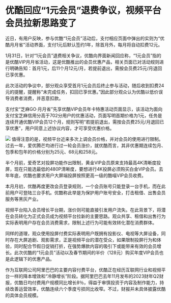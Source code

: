 # 优酷回应“1元会员”退费争议，视频平台会员拉新思路变了

近日，有用户反映，参与优酷“1元会员”活动后，支付相应页面中弹出的实则为“优酷月月省”活动界面，支付1元后默认签约1年，除首月外，每月将自动扣费12元。

1月31日，针对“1元会员”退费相关争议，优酷向界面新闻回应称，“1元会员”指的是优酷VIP月月省活动，这是优酷推出的会员优惠产品，相关页面已对活动规则进行明确告知：首月1元，后11个月12元/月，若提前退出，需按会员费25元/月退回已享优惠。

此次活动的争议中，部分观众享受首月1元会员后终止参与活动，随后收到扣费24元的提醒，提醒称“未完成任务，扣回已享优惠。”因此部分观众认为优酷以低价误导消费者消费，并恶意扣款。

支付宝“芝麻GO·月月省”先享优酷VIP会员年卡特惠活动页面显示，该活动为面向支付宝芝麻信用分高于702分用户的优惠活动，页面写明首期价格为1元，任务是连续开通优酷VIP会员12个月，规则写明“若提前退出，需按会员费25元/月退回已享优惠”，用户同意上述协议内容，才可享受优惠价格。

![](https://inews.gtimg.com/newsapp_bt/0/15637212627/1000)
值得注意的是，视频平台近来多次上调会员价格，并对会员的使用进行限制。过去一年，爱优腾芒均进行过一轮会员涨价，就优酷而言，其非优惠期连续包月、包季和包年的价格分别为25元、68元和258元。

半个月前，爱奇艺对投屏功能作出限制，黄金VIP会员原来支持最高4K清晰度投屏，现在只能选最低的480P清晰度，要想进行4K投屏必须购买白金VIP会员。去年年底，优酷也要求用户大屏端投屏按照更高一级的酷喵VIP会员收费。

本月月初，优酷再度更改会员登录规则，一个会员账号只能登录一台手机，而在此前用户可登陆三台手机。优酷称此举是为保护用户账号安全，打击租借、出售会员服务等黑灰产业。

视频平台陷入会员增长平台期，涨价则可能直接引发用户流失。在此背景下，将潜在会员转化为正式会员成为视频平台拉新的主要思路。观众共享、租借和出售行为实际表明用户存在会员消费需求，限制上述行为可能有效转化潜在消费群体。

同样的道理，观众使用投屏付费实际表明用户既拥有投影仪、电视等大屏设备，同时存在大屏追剧、观影需求，正是视频平台的潜在受众，如果限制投屏行为和体验，同时配合节假日促销打折，在强势爆款内容的吸引下或能带来有效的会员增长。此次优酷的“1元会员”活动以及春节期间的半价（128元）购买年度VIP会员也是此逻辑下的优惠产品。

作为互联网公司阿里巴巴的主要内容付费平台，优酷正在经历互联网行业和视频平台一样的降本增效和“冷静增长”阶段。据阿里巴巴去年11月发布的2023财年Q2财报，优酷日均付费用户规模同比增长8％，得益于审慎投资于内容及制作能力，持续改善运营效率，优酷连续六个季度亏损同比收窄。不过，财报并未具体披露优酷的具体会员规模。

